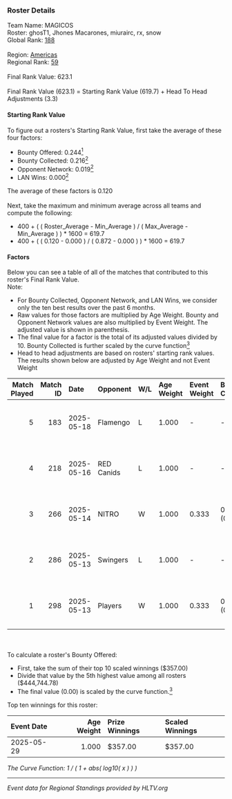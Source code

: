 ### Roster Details<br />
Team Name: MAGICOS<br />
Roster: ghosT1, Jhones Macarones, miurairc, rx, snow<br />
Global Rank: [188](../../standings_global_2025_06_02.md)<br />
<br />
Region: [Americas]( ../../standings_americas_2025_06_02.md)<br />
Regional Rank: [59]( ../../standings_americas_2025_06_02.md)<br />
<br />
Final Rank Value:  623.1<br />
<br />
Final Rank Value (623.1) = Starting Rank Value (619.7) + Head To Head Adjustments (3.3)<br />

#### Starting Rank Value<br />
To figure out a rosters's Starting Rank Value, first take the average of these four factors:<br />
- Bounty Offered: 0.244[<sup>1</sup>](#table2)
- Bounty Collected: 0.216[<sup>2</sup>](#table1)
- Opponent Network: 0.019[<sup>2</sup>](#table1)
- LAN Wins: 0.000[<sup>2</sup>](#table1)

The average of these factors is 0.120<br />
<br />
Next, take the maximum and minimum average across all teams and compute the following:<br />
- 400 + ( ( Roster_Average - Min_Average ) / ( Max_Average - Min_Average ) ) * 1600 = 619.7
- 400 + ( ( 0.120 - 0.000 ) / ( 0.872 - 0.000 ) ) * 1600 = 619.7


#### Factors<br />
Below you can see a table of all of the matches that contributed to this roster's Final Rank Value.<br />
Note:<br />

- For Bounty Collected, Opponent Network, and LAN Wins, we consider only the ten best results over the past 6 months.
- Raw values for those factors are multiplied by Age Weight. Bounty and Opponent Network values are also multiplied by Event Weight. The adjusted value is shown in parenthesis.
- The final value for a factor is the total of its adjusted values divided by 10. Bounty Collected is further scaled by the curve function[<sup>3</sup>](#curveFunction)
- Head to head adjustments are based on rosters' starting rank values. The results shown below are adjusted by Age Weight and not Event Weight
<span id="table1"></span><br />


| Match Played | Match ID | Date       | Opponent   | W/L | Age Weight | Event Weight | Bounty Collected | Opponent Network | LAN Wins  | H2H Adj. | Roster                                       |
| -: | -: | :- | :- | :- | :- | :- | :- | :- | :- | -: | :- |
|            5 |      183 | 2025-05-18 | Flamengo   | L   | 1.000      | -            | -                | -                | -         |   -10.66 | ghosT1, Jhones Macarones, miurairc, rx, snow |
|            4 |      218 | 2025-05-16 | RED Canids | L   | 1.000      | -            | -                | -                | -         |   -10.19 | ghosT1, Jhones Macarones, miurairc, rx, snow |
|            3 |      266 | 2025-05-14 | NITRO      | W   | 1.000      | 0.333        | 0.005 (0.002)    | 0.346 (0.115)    | 0 (0.000) |    16.23 | ghosT1, Jhones Macarones, miurairc, rx, snow |
|            2 |      286 | 2025-05-13 | Swingers   | L   | 1.000      | -            | -                | -                | -         |    -8.61 | ghosT1, Jhones Macarones, miurairc, rx, snow |
|            1 |      298 | 2025-05-13 | Players    | W   | 1.000      | 0.333        | 0.002 (0.001)    | 0.218 (0.073)    | 0 (0.000) |    16.57 | ghosT1, Jhones Macarones, miurairc, rx, snow |

<br />
<span id="table2"></span><br />
To calculate a roster's Bounty Offered:<br />

- First, take the sum of their top 10 scaled winnings ($357.00)
- Divide that value by the 5th highest value among all rosters ($444,744.78)
- The final value (0.00) is scaled by the curve function.[<sup>3</sup>](#curveFunction)

Top ten winnings for this roster:<br />

| Event Date | Age Weight | Prize Winnings | Scaled Winnings |
| :- | -: | :- | :- |
| 2025-05-29 |      1.000 | $357.00        | $357.00         |


<span id="curveFunction"></span>_The Curve Function: 1 / ( 1 + abs( log10( x ) ) )_<br />

---
_Event data for Regional Standings provided by HLTV.org_<br />
